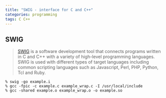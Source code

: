 ```yaml
---
title: "SWIG - interface for C and C++"
categories: programming 
tags: C C++ 
---
```


## SWIG
> [SWIG] is a software development tool that connects programs written in C and C++ with a variety of high-level programming languages. SWIG is used with different types of target languages including common scripting languages such as Javascript, Perl, PHP, Python, Tcl and Ruby. 

~~~~
% swig -go example.i
% gcc -fpic -c example.c example_wrap.c -I /usr/local/include
% gcc -shared example.o example_wrap.o -o example.so

~~~~

[SWIG]: https://swig.org/index.html
[SWIG Master Class]: http://www.dabeaz.com/SwigMaster/index.html
